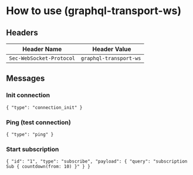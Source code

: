 # How to use (graphql-transport-ws)

## Headers

| Header Name | Header Value |
| ----------- | ------------ |
| `Sec-WebSocket-Protocol` | `graphql-transport-ws` |

## Messages

### Init connection

```
{ "type": "connection_init" }
```

### Ping (test connection)

```
{ "type": "ping" }
```

### Start subscription

```
{ "id": "1", "type": "subscribe", "payload": { "query": "subscription Sub { countdown(from: 10) }" } }
```

